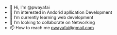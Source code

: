 - 👋 Hi, I’m @pwayafai
- 👀 I’m interested in Andorid apllication Development
- 🌱 I’m currently learning web development
- 💞️ I’m looking to collaborate on Networking
- 📫 How to reach me pwayafai@gmail.com

<!---
pwayafai/pwayafai is a ✨ special ✨ repository because its `README.md` (this file) appears on your GitHub profile.
You can click the Preview link to take a look at your changes.
--->
